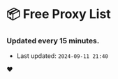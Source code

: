 # :package: Free Proxy List
### Updated every 15 minutes.

- Last updated: `2024-09-11 21:40`

:heart:
